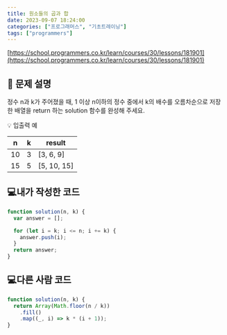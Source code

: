 ```yaml
---
title: 원소들의 곱과 합
date: 2023-09-07 18:24:00
categories: ["프로그래머스", "기초트레이닝"]
tags: ["programmers"]
---
```


[https://school.programmers.co.kr/learn/courses/30/lessons/181901](https://school.programmers.co.kr/learn/courses/30/lessons/181901)

## 📔 문제 설명

정수 n과 k가 주어졌을 때, 1 이상 n이하의 정수 중에서 k의 배수를 오름차순으로 저장한 배열을 return 하는 solution 함수를 완성해 주세요.

💡 입출력 예

|  n  |  k  | result      |
| :-: | :-: | ----------- |
| 10  |  3  | [3, 6, 9]   |
| 15  |  5  | [5, 10, 15] |

## 💻내가 작성한 코드

```js
function solution(n, k) {
  var answer = [];

  for (let i = k; i <= n; i += k) {
    answer.push(i);
  }
  return answer;
}
```

## 💻다른 사람 코드

```js
function solution(n, k) {
  return Array(Math.floor(n / k))
    .fill()
    .map((_, i) => k * (i + 1));
}
```
